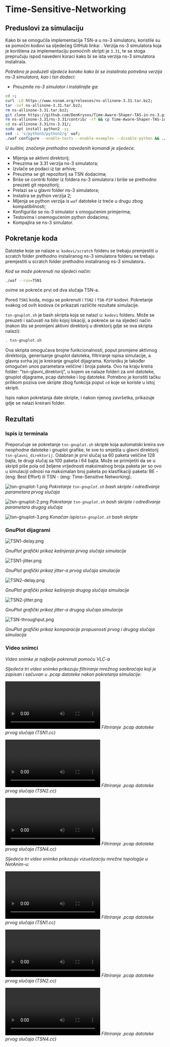 # Time-Sensitive-Networking

## Preduslovi za simulaciju

Kako bi se omogućila implementacija TSN-a u ns-3 simulatoru, koristile su se pomoćni kodovi sa sljedećeg GitHub linka: [](https://github.com/DenKrysos/Time-Aware-Shaper-TAS-in-ns-3). Verzija ns-3 simulatora koja je korištena za implementaciju pomoćnih skripti je `3.31`, te se stoga prepručuju ispod navedeni koraci kako bi se ista verzija ns-3 simulatora instalirala.

*Potrebno je poduzeti sljedeće korake kako bi se instalirala potrebna verzija ns-3 simulatora, kao i tsn dodaci:*

- *Preuzmite ns-3 simulator i instalirajte ga:*

```bash
cd ~;
curl -LO https://www.nsnam.org/releases/ns-allinone-3.31.tar.bz2;
tar -xvf ns-allinone-3.31.tar.bz2;
rm ns-allinone-3.31.tar.bz2;
git clone https://github.com/DenKrysos/Time-Aware-Shaper-TAS-in-ns-3.git;
rm ns-allinone-3.31/ns-3.31/contrib/ -rf && cp Time-Aware-Shaper-TAS-in-ns-3/ns-3_Implementation/contrib/ ns-allinone-3.31/ns-3.31/contrib/ -r;
cd ns-allinone-3.31/ns-3.31/;
sudo apt install python2 -y;
sed -i 's/python3/python2/g' waf;
./waf configure --enable-tests --enable-examples --disable-python && ./waf build;
```

*U suštini, značenje prethodno navedenih komandi je sljedeće:*

- Mijenja se aktivni direktorij; 
- Preuzima se 3.31 verzija ns-3 simulatora; 
- Izvlače se podaci iz tar arhive; 
- Preuzima se git repozitorij sa TSN dodacima;
- Briše se contrib folder iz foldera ns-3 simulatora i briše se prethodno preuzeti git repozitorij;
- Prelazi se u glavni folder ns-3 simulatora;
- Instalira se python verzija 2;
- Mijenja se python verzija is `waf` datoteke iz treće u drugu zbog kompatibilnosti;
- Konfiguriše se ns-3 simulator s omogućenim primjerima;
- Testovima i onemogućenim python dodacima;
- Kompajlira se ns-3 simulator.

## Pokretanje koda

Datoteke koje se nalaze u: `kodovi/scratch` folderu se trebaju premjestiti u scratch folder prethodno instaliranog ns-3 simulatora folderu se trebaju premjestiti u scratch folder prethodno instaliranog ns-3 simulatora..

*Kod se može pokrenuti na sljedeći način:*

```bash
./waf --run=TSN1
```

ovime se pokreće prvi od dva slučaja TSN-a.

Pored `TSN1` koda, mogu se pokrenuti i `TSN2` i `TSN-P2P` kodovi. Pokretanje svakog od ovih kodova će prikazati različite rezultate simulacije.

`tsn-gnuplot.sh` je bash skripta koja se nalazi u: `kodovi` folderu. Može se preuzeti i sačuvati na bilo kojoj lokaciji, a pokreće se na sljedeći način (nakon što se promijeni aktivni direktorij u direktorij gdje se ova skripta nalazi):

```bash
. tsn-gnuplot.sh
```

Ova skripta omogućava brojne funkcionalnosti, poput promjene aktivnog direktorija, generisanje gnuplot datoteka, filtriranje ispisa simulacije, a glavna svrha joj je kreiranje gnuplot dijagrama. Korisniku je također omogućen unos parametara veličine i broja paketa. Ovo na kraju kreira folder: "tsn-glavni\_direktorij", u kojem se nalaze folderi za xml datoteke, gnuplot dijagrame, pcap datoteke i log datoteke. Potrebno je koristiti tačku prilikom poziva ove skripte zbog funkcija poput `cd` koje se koriste u istoj skripti.

Ispis nakon pokretanja date skripte, i nakon njenog završetka, prikazuje gdje se nalazi kreirani folder.

## Rezultati

### Ispis iz terminala 

Preporučuje se pokretanje `tsn-gnuplot.sh` skripte koja automatski kreira sve neophodne datoteke i gnuplot grafike, te sve to smješta u glavni direktorij `tsn-glavni_direktorij`. Odabran je prvi slučaj sa 60 paketa veličine 128 bajta, te drugi slučaj sa 100 paketa i 64 bajta. Može se primijetiti da se u skripti piše pola od željene vrijednosti maksimalnog broja paketa jer so ovo u simulaciji odnosi na maksimalan broj paketa po klasifikaciji paketa: BE - (eng: Best Effort) ili TSN - (eng: Time-Sensitive Networking).

![tsn-gnuplot-1.png](slike/tsn-gnuplot-1.png)
*Pokretanje `tsn-gnuplot.sh` bash skripte i određivanje parametara prvog slučaja*

![tsn-gnuplot-2.png](slike/tsn-gnuplot-2.png)
*Pokretanje `tsn-gnuplot.sh` bash skripte i određivanje parametara drugog slučaja*

![tsn-gnuplot-3.png](slike/tsn-gnuplot-3.png)
*Konačan ispis`tsn-gnuplot.sh` bash skripte*

### GnuPlot dijagrami

![TSN1-delay.png](slike/gnuplot/TSN1-delay.png)

*GnuPlot grafički prikaz kašnjenja prvog slučaja simulacije*

![TSN1-jitter.png](slike/gnuplot/TSN1-jitter.png)

*GnuPlot grafički prikaz jitter-a prvog slučaja simulacije*

![TSN2-delay.png](slike/gnuplot/TSN2-delay.png)

*GnuPlot grafički prikaz kašnjenja drugog slučaja simulacije*

![TSN2-jitter.png](slike/gnuplot/TSN2-jitter.png)

*GnuPlot grafički prikaz jitter-a drugog slučaja simulacije*

![TSN-throughput.png](slike/gnuplot/TSN-throughput.png)

*GnuPlot grafički prikaz komparacije propusnosti prvog i drugog slučaja simulacija*

### Video snimci

*Video snimke je najbolje pokrenuti pomoću VLC-a*

*Sljedeća tri video snimka prikazuju filtriranje mrežnog saobraćaja koji je zapisan i sačuvan u .pcap datoteke nakon pokretanja simulacije:*

![tsn2-wireshark](videi/tsn2-wireshark.mp4)
*Filtriranje .pcap datoteke prvog slučaja (TSN1.cc)*

![tsn3-wireshark](videi/tsn3-wireshark.mp4)
*Filtriranje .pcap datoteke prvog slučaja (TSN2.cc)*

![tsn4-wireshark](videi/tsn4-wireshark.mp4)
*Filtriranje .pcap datoteke prvog slučaja (TSN4.cc)*

*Sljedeća tri video snimka prikazuju vizuelizaciju mrežne topologije u NetAnim-u:*

![tsn2-netanim](videi/tsn2-netanim.mp4)
*Filtriranje .pcap datoteke prvog slučaja (TSN1.cc)*

![tsn3-netanim](videi/tsn3-netanim.mp4)
*Filtriranje .pcap datoteke prvog slučaja (TSN2.cc)*

![tsn4-netanim](videi/tsn4-netanim.mp4)
*Filtriranje .pcap datoteke prvog slučaja (TSN4.cc)*
